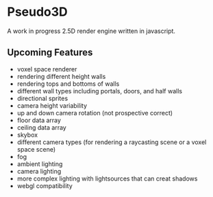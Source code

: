 # Pseudo3D
A work in progress 2.5D render engine written in javascript.
## Upcoming Features
- voxel space renderer
- rendering different height walls
- rendering tops and bottoms of walls
- different wall types including portals, doors, and half walls
- directional sprites
- camera height variability
- up and down camera rotation (not prospective correct)
- floor data array
- ceiling data array
- skybox
- different camera types (for rendering a raycasting scene or a voxel space scene)
- fog 
- ambient lighting
- camera lighting
- more complex lighting with lightsources that can creat shadows
- webgl compatibility
